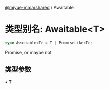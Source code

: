 [@miyue-mma/shared](../index.md) / Awaitable

# 类型别名: Awaitable\<T\>

```ts
type Awaitable<T> = T | PromiseLike<T>;
```

Promise, or maybe not

## 类型参数

• **T**
